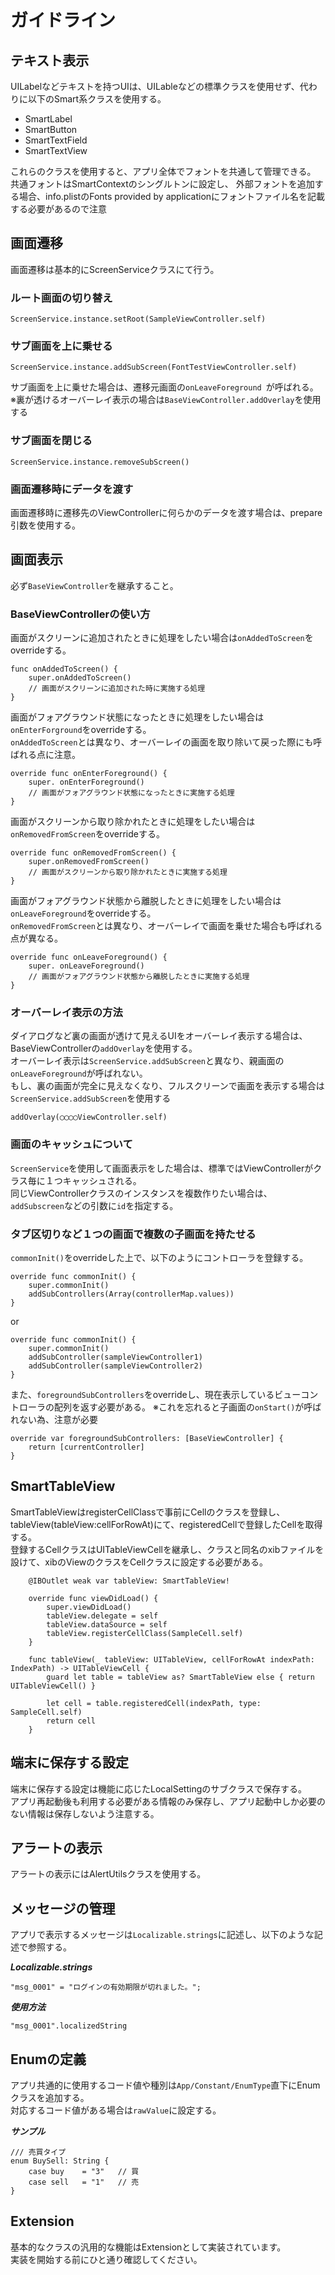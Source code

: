 # ガイドライン

## テキスト表示

UILabelなどテキストを持つUIは、UILableなどの標準クラスを使用せず、代わりに以下のSmart系クラスを使用する。

- SmartLabel
- SmartButton
- SmartTextField
- SmartTextView

これらのクラスを使用すると、アプリ全体でフォントを共通して管理できる。  
共通フォントはSmartContextのシングルトンに設定し、
外部フォントを追加する場合、info.plistのFonts provided by applicationにフォントファイル名を記載する必要があるので注意

## 画面遷移

画面遷移は基本的にScreenServiceクラスにて行う。

### ルート画面の切り替え

```
ScreenService.instance.setRoot(SampleViewController.self)
```
### サブ画面を上に乗せる

```
ScreenService.instance.addSubScreen(FontTestViewController.self)
```
サブ画面を上に乗せた場合は、遷移元画面の`onLeaveForeground `が呼ばれる。  
※裏が透けるオーバーレイ表示の場合は`BaseViewController.addOverlay`を使用する

### サブ画面を閉じる

```
ScreenService.instance.removeSubScreen()
```

### 画面遷移時にデータを渡す

画面遷移時に遷移先のViewControllerに何らかのデータを渡す場合は、prepare引数を使用する。

## 画面表示
必ず`BaseViewController`を継承すること。

### BaseViewControllerの使い方

画面がスクリーンに追加されたときに処理をしたい場合は`onAddedToScreen`をoverrideする。  

```
func onAddedToScreen() {
	super.onAddedToScreen()
	// 画面がスクリーンに追加された時に実施する処理
}
```

画面がフォアグラウンド状態になったときに処理をしたい場合は`onEnterForground`をoverrideする。  
`onAddedToScreen`とは異なり、オーバーレイの画面を取り除いて戻った際にも呼ばれる点に注意。

```
override func onEnterForeground() {
    super. onEnterForeground()
	// 画面がフォアグラウンド状態になったときに実施する処理
}    
```

画面がスクリーンから取り除かれたときに処理をしたい場合は`onRemovedFromScreen`をoverrideする。  

```
override func onRemovedFromScreen() {
    super.onRemovedFromScreen()
    // 画面がスクリーンから取り除かれたときに実施する処理
}
```


画面がフォアグラウンド状態から離脱したときに処理をしたい場合は`onLeaveForeground`をoverrideする。  
`onRemovedFromScreen`とは異なり、オーバーレイで画面を乗せた場合も呼ばれる点が異なる。

```
override func onLeaveForeground() {
    super. onLeaveForeground()
	// 画面がフォアグラウンド状態から離脱したときに実施する処理
}
```

### オーバーレイ表示の方法
ダイアログなど裏の画面が透けて見えるUIをオーバーレイ表示する場合は、BaseViewControllerの`addOverlay`を使用する。  
オーバーレイ表示は`ScreenService.addSubScreen`と異なり、親画面の`onLeaveForeground`が呼ばれない。  
もし、裏の画面が完全に見えなくなり、フルスクリーンで画面を表示する場合は`ScreenService.addSubScreen`を使用する

```
addOverlay(◯◯◯◯ViewController.self)
```

### 画面のキャッシュについて
`ScreenService`を使用して画面表示をした場合は、標準ではViewControllerがクラス毎に１つキャッシュされる。  
同じViewControllerクラスのインスタンスを複数作りたい場合は、`addSubscreen`などの引数に`id`を指定する。

### タブ区切りなど１つの画面で複数の子画面を持たせる
`commonInit()`をoverrideした上で、以下のようにコントローラを登録する。

```
override func commonInit() {
    super.commonInit()
    addSubControllers(Array(controllerMap.values))
}
```
or

```
override func commonInit() {
    super.commonInit()
    addSubController(sampleViewController1)
    addSubController(sampleViewController2)
}
```
また、`foregroundSubControllers`をoverrideし、現在表示しているビューコントローラの配列を返す必要がある。
※これを忘れると子画面の`onStart()`が呼ばれない為、注意が必要

```
override var foregroundSubControllers: [BaseViewController] {
	return [currentController]
}
```

## SmartTableView

SmartTableViewはregisterCellClassで事前にCellのクラスを登録し、tableView(tableView:cellForRowAt)にて、registeredCellで登録したCellを取得する。  
登録するCellクラスはUITableViewCellを継承し、クラスと同名のxibファイルを設けて、xibのViewのクラスをCellクラスに設定する必要がある。

```
    @IBOutlet weak var tableView: SmartTableView!
    
    override func viewDidLoad() {
        super.viewDidLoad()
        tableView.delegate = self
        tableView.dataSource = self
        tableView.registerCellClass(SampleCell.self)
    }
    
    func tableView(_ tableView: UITableView, cellForRowAt indexPath: IndexPath) -> UITableViewCell {
        guard let table = tableView as? SmartTableView else { return UITableViewCell() }
        
        let cell = table.registeredCell(indexPath, type: SampleCell.self)
        return cell
    }
```

## 端末に保存する設定

端末に保存する設定は機能に応じたLocalSettingのサブクラスで保存する。  
アプリ再起動後も利用する必要がある情報のみ保存し、アプリ起動中しか必要のない情報は保存しないよう注意する。

## アラートの表示

アラートの表示にはAlertUtilsクラスを使用する。

## メッセージの管理
アプリで表示するメッセージは`Localizable.strings`に記述し、以下のような記述で参照する。

***Localizable.strings***  

```
"msg_0001" = "ログインの有効期限が切れました。";
```  
***使用方法***

```
"msg_0001".localizedString
```

## Enumの定義
アプリ共通的に使用するコード値や種別は`App/Constant/EnumType`直下にEnumクラスを追加する。  
対応するコード値がある場合は`rawValue`に設定する。

***サンプル***

```
/// 売買タイプ
enum BuySell: String {
    case buy    = "3"   // 買
    case sell   = "1"   // 売
}
```

## Extension
基本的なクラスの汎用的な機能はExtensionとして実装されています。  
実装を開始する前にひと通り確認してください。


